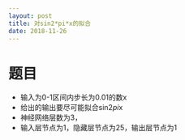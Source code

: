 ```yaml
---
layout: post
title: 对sin2*pi*x的拟合
date: 2018-11-26
---
```

# 题目
- 输入为0-1区间内步长为0.01的数x
- 给出的输出要尽可能拟合sin2*pi*x
- 神经网络层数为3，
- 输入层节点为1，隐藏层节点为25，输出层节点为1
